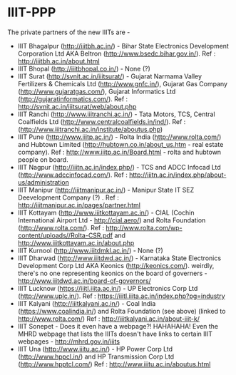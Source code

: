 # IIIT-PPP
The private partners of the new IIITs are - 

* IIIT Bhagalpur (http://iiitbh.ac.in/) - Bihar State Electronics Development Corporation Ltd AKA Beltron (http://www.bsedc.bihar.gov.in/). Ref : http://iiitbh.ac.in/about.html
* IIIT Bhopal (http://iiitbhopal.co.in/) - None (?)
* IIIT Surat (http://svnit.ac.in/iiitsurat/) - Gujarat Narmama Valley Fertilizers & Chemicals Ltd (http://www.gnfc.in/), Gujarat Gas Company (http://www.gujaratgas.com/), Gujarat Informatics Ltd (http://gujaratinformatics.com/). Ref : http://svnit.ac.in/iiitsurat/web/about.php
* IIIT Ranchi (http://www.iiitranchi.ac.in/) - Tata Motors, TCS, Central Coalfields Ltd (http://www.centralcoalfields.in/ind/). Ref : (http://www.iiitranchi.ac.in/institute/aboutus.php)
* IIIT Pune (http://www.iiitp.ac.in/) -  Rolta India (http://www.rolta.com/) and Hubtown Limited (http://hubtown.co.in/about_us.htm - real estate company).  Ref : http://www.iiitp.ac.in/Board.html - rolta and hubtown people on board.
* IIIT Nagpur (http://iiitn.ac.in/index.php/) - TCS and ADCC Infocad Ltd (http://www.adccinfocad.com/). Ref : http://iiitn.ac.in/index.php/about-us/administration
* IIIT Manipur (http://iiitmanipur.ac.in/) - Manipur State IT SEZ Deevelopment Company (?) . Ref : http://iiitmanipur.ac.in/pages/partner.html
* IIIT Kottayam (http://www.iiitkottayam.ac.in/) - CIAL (Cochin International Airport Ltd - http://cial.aero/) and Rolta Foundation (http://www.rolta.com/). Ref : http://www.rolta.com/wp-content/uploads//Rolta-CSR.pdf and http://www.iiitkottayam.ac.in/about.php
* IIIT Kurnool (http://www.iiitdmkl.ac.in/) - None (?)
* IIIT Dharwad (http://www.iiitdwd.ac.in/) - Karnataka State Electronics Development Corp Ltd AKA Keonics (http://keonics.com/). weirdly, there's no one representing keonics on the board of governers - http://www.iiitdwd.ac.in/board-of-governors/
* IIIT Lucknow (https://iiitl.iiita.ac.in/) - UP Electronics Corp Ltd (http://www.uplc.in/). Ref : https://iiitl.iiita.ac.in/index.php?pg=industry
* IIIT Kalyani (http://iiitkalyani.ac.in/) - Coal India (https://www.coalindia.in/) and Rolta Foundation (see above) (linked to http://www.rolta.com/) Ref : http://iiitkalyani.ac.in/about-iiit-k/
* IIIT Sonepet - Does it even have a webpage?! HAHAHAHA! Even the MHRD webpage that lists the IIITs doesn't have links to certain IIIT webpages - http://mhrd.gov.in/iiits
* IIIT Una (http://www.iiitu.ac.in/) - HP Power Corp Ltd (http://www.hppcl.in/) and HP Transmission Corp Ltd (http://www.hpptcl.com/) Ref : http://www.iiitu.ac.in/aboutus.html
